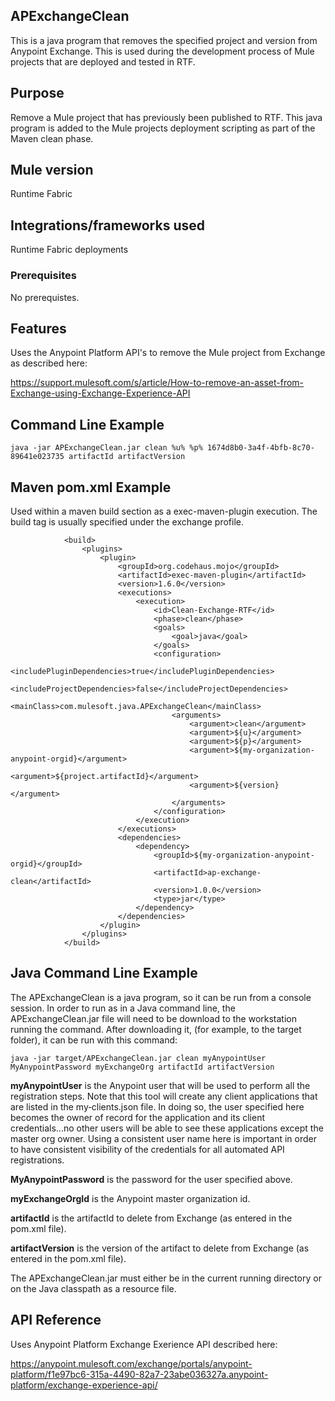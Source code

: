 ## APExchangeClean
This is a java program that removes the specified project and version from Anypoint Exchange. This is used during the development process of Mule projects that are deployed and tested in RTF.

## Purpose
Remove a Mule project that has previously been published to RTF. This java program is added to the Mule projects deployment scripting as part of the Maven clean phase.

## Mule version
Runtime Fabric

## Integrations/frameworks used
Runtime Fabric deployments

### Prerequisites
No prerequistes.

## Features
Uses the Anypoint Platform API's to remove the Mule project from Exchange as described here:

https://support.mulesoft.com/s/article/How-to-remove-an-asset-from-Exchange-using-Exchange-Experience-API

## Command Line Example

```
java -jar APExchangeClean.jar clean %u% %p% 1674d8b0-3a4f-4bfb-8c70-89641e023735 artifactId artifactVersion
```

## Maven pom.xml Example

Used within a maven build section as a exec-maven-plugin execution. The build tag is usually specified under the exchange profile.

```
			<build>
				<plugins>
					<plugin>
						<groupId>org.codehaus.mojo</groupId>
						<artifactId>exec-maven-plugin</artifactId>
						<version>1.6.0</version>
						<executions>
							<execution>
								<id>Clean-Exchange-RTF</id>
								<phase>clean</phase>
								<goals>
									<goal>java</goal>
								</goals>
								<configuration>
									<includePluginDependencies>true</includePluginDependencies>
									<includeProjectDependencies>false</includeProjectDependencies>
									<mainClass>com.mulesoft.java.APExchangeClean</mainClass>
									<arguments>
										<argument>clean</argument>
										<argument>${u}</argument>
										<argument>${p}</argument>
										<argument>${my-organization-anypoint-orgid}</argument>
										<argument>${project.artifactId}</argument>
										<argument>${version}</argument>
									</arguments>
								</configuration>
							</execution>
						</executions>
						<dependencies>
							<dependency>
								<groupId>${my-organization-anypoint-orgid}</groupId>
								<artifactId>ap-exchange-clean</artifactId>
								<version>1.0.0</version>
								<type>jar</type>
							</dependency>
						</dependencies>
					</plugin>
				</plugins>
			</build>

``` 

## Java Command Line Example

The APExchangeClean is a java program, so it can be run from a console session. In order to run as in a Java command line, the APExchangeClean.jar file will need to be download to the workstation running the command. After downloading it, (for example, to the target folder), it can be run with this command:

```
java -jar target/APExchangeClean.jar clean myAnypointUser MyAnypointPassword myExchangeOrg artifactId artifactVersion
```

**myAnypointUser** is the Anypoint user that will be used to perform all the registration steps. Note that this tool will create any client applications that are listed in the my‑clients.json file. In doing so, the user specified here becomes the owner of record for the application and its client credentials...no other users will be able to see these applications except the master org owner. Using a consistent user name here is important in order to have consistent visibility of the credentials for all automated API registrations.

**MyAnypointPassword** is the password for the user specified above.

**myExchangeOrgId** is the Anypoint master organization id.

**artifactId** is the artifactId to delete from Exchange (as entered in the pom.xml file).

**artifactVersion** is the version of the artifact to delete from Exchange (as entered in the pom.xml file).

The APExchangeClean.jar must either be in the current running directory or on the Java classpath as a resource file. 

## API Reference
Uses Anypoint Platform Exchange Exerience API described here:

https://anypoint.mulesoft.com/exchange/portals/anypoint-platform/f1e97bc6-315a-4490-82a7-23abe036327a.anypoint-platform/exchange-experience-api/

